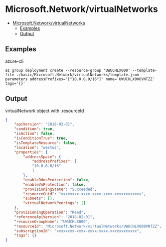 # Microsoft.Network/virtualNetworks
- [Microsoft.Network/virtualNetworks](#microsoftnetworkvirtualnetworks)
    - [Examples](#examples)
    - [Output](#output)
## Examples
azure-cli
```shell
az group deployment create --resource-group 'UWUCHLX000' --template-file ./basic/Microsoft.Network/virtualNetworks/template.json --parameters addressPrefixes='["10.0.0.0/16"]' name='UWUCHLX000VNTZZ' tags='{}'
```
## Output
virtualNetwork object with .resourceId
```json
{
    "apiVersion": "2018-02-01",
    "condition": true,
    "isAction": false,
    "isConditionTrue": true,
    "isTemplateResource": false,
    "location": "westus",
    "properties": {
        "addressSpace": {
            "addressPrefixes": [
            "10.0.0.0/16"
            ]
        },
        "enableDdosProtection": false,
        "enableVmProtection": false,
        "provisioningState": "Succeeded",
        "resourceGuid": "xxxxxxxx-xxxx-xxxx-xxxx-xxxxxxxxxxxx",
        "subnets": [],
        "virtualNetworkPeerings": []
    },
    "provisioningOperation": "Read",
    "referenceApiVersion": "2018-02-01",
    "resourceGroupName": "UWUCHLX000",
    "resourceId": "Microsoft.Network/virtualNetworks/UWUCHLX000VNTZZ",
    "subscriptionId": "xxxxxxxx-xxxx-xxxx-xxxx-xxxxxxxxxxxx",
    "tags": {}
}